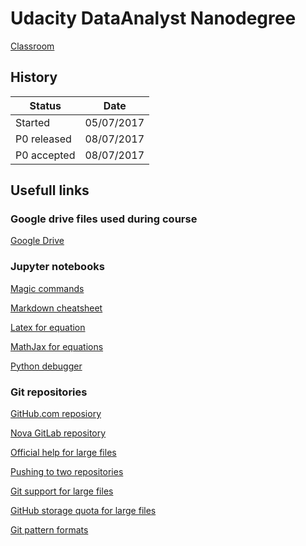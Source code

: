 # Udacity DataAnalyst Nanodegree

[Classroom](https://classroom.udacity.com/nanodegrees/nd002-airbus/parts/2a7da92a-8585-473e-a7c0-c5203eff32e9/modules/317671873575460/lessons/5430778793/concepts/53961386130923)

## History

| Status      | Date       |
| ----------- | ---------- |
| Started     | 05/07/2017 |
| P0 released | 08/07/2017 |
| P0 accepted | 08/07/2017 |

## Usefull links

### Google drive files used during course

[Google Drive](https://drive.google.com/drive/folders/0BxGJLIfLDrGCMVBLYTctVUJTNk0)

### Jupyter notebooks

[Magic commands](http://ipython.readthedocs.io/en/stable/interactive/magics.html)

[Markdown cheatsheet](https://github.com/adam-p/markdown-here/wiki/Markdown-Cheatsheet)

[Latex for equation](http://data-blog.udacity.com/posts/2016/10/latex-primer/)

[MathJax for equations](http://jupyter-notebook.readthedocs.io/en/latest/examples/Notebook/Typesetting%20Equations.html)

[Python debugger](https://docs.python.org/3/library/pdb.html)


### Git repositories

[GitHub.com reposiory](https://github.com/ccampguilhem/Udacity-DataAnalyst)

[Nova GitLab repository](https://gitlab.nova.airbusdefenceandspace.com/cedric.campguilhem/Udacity-DataAnalyst)

[Official help for large files](https://help.github.com/articles/versioning-large-files/)

[Pushing to two repositories](https://stackoverflow.com/questions/14290113/git-pushing-code-to-two-remotes)

[Git support for large files](https://stackoverflow.com/questions/34181356/git-lfs-where-are-the-file-stored-how-to-get-them)

[GitHub storage quota for large files](https://help.github.com/articles/about-storage-and-bandwidth-usage/)

[Git pattern formats](https://git-scm.com/docs/gitignore#_pattern_format)


